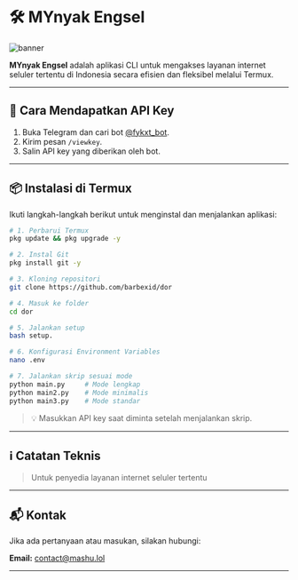 # 🛠️ MYnyak Engsel

![banner](bnr.png)

**MYnyak Engsel** adalah aplikasi CLI untuk mengakses layanan internet seluler tertentu di Indonesia secara efisien dan fleksibel melalui Termux.

---

## 🔑 Cara Mendapatkan API Key

1. Buka Telegram dan cari bot [@fykxt_bot](https://t.me/fykxt_bot).
2. Kirim pesan `/viewkey`.
3. Salin API key yang diberikan oleh bot.

---

## 📦 Instalasi di Termux

Ikuti langkah-langkah berikut untuk menginstal dan menjalankan aplikasi:

```bash
# 1. Perbarui Termux
pkg update && pkg upgrade -y

# 2. Instal Git
pkg install git -y

# 3. Kloning repositori
git clone https://github.com/barbexid/dor

# 4. Masuk ke folder
cd dor

# 5. Jalankan setup
bash setup.

# 6. Konfigurasi Environment Variables
nano .env

# 7. Jalankan skrip sesuai mode
python main.py     # Mode lengkap
python main2.py    # Mode minimalis
python main3.py    # Mode standar
```

> 💡 Masukkan API key saat diminta setelah menjalankan skrip.

---

## ℹ️ Catatan Teknis

> Untuk penyedia layanan internet seluler tertentu

---

## 📬 Kontak

Jika ada pertanyaan atau masukan, silakan hubungi:

**Email:** [contact@mashu.lol](mailto:contact@mashu.lol)

---
